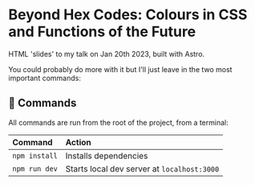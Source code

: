 # Beyond Hex Codes: Colours in CSS and Functions of the Future

HTML 'slides' to my talk on Jan 20th 2023, built with Astro.

You could probably do more with it but I'll just leave in the two most important commands:

## 🧞 Commands

All commands are run from the root of the project, from a terminal:

| Command                | Action                                             |
| :--------------------- | :------------------------------------------------- |
| `npm install`          | Installs dependencies                              |
| `npm run dev`          | Starts local dev server at `localhost:3000`        |
